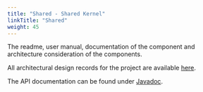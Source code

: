 ```yaml
---
title: "Shared - Shared Kernel"
linkTitle: "Shared"
weight: 45
---
```


The readme, user manual, documentation of the component and architecture consideration of the components.

All architectural design records for the project are available [here](../architecture/09-architecture-decisions/).

The API documentation can be found under [Javadoc](/docs/domains/shared/api-shared/index.html).
